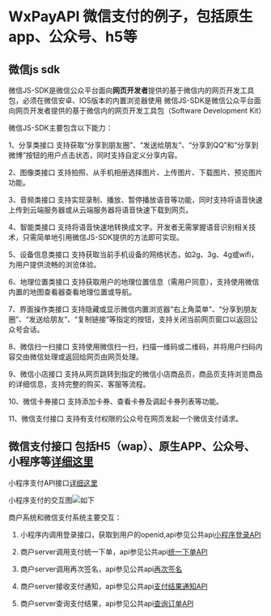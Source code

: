 # WxPayAPI 微信支付的例子，包括原生app、公众号、h5等

## 微信js sdk
   微信JS-SDK是微信公众平台面向**网页开发者**提供的基于微信内的网页开发工具包，必须在微信安卓、IOS版本的内置浏览器使用
   微信JS-SDK是微信公众平台面向网页开发者提供的基于微信内的网页开发工具包（Software Development Kit）
   
微信JS-SDK主要包含以下能力：

1、分享类接口
支持获取“分享到朋友圈”、“发送给朋友”、“分享到QQ”和“分享到微博”按钮的用户点击状态，同时支持自定义分享内容。

2、图像类接口
支持拍照、从手机相册选择图片、上传图片、下载图片、预览图片功能。

3、音频类接口
支持实现录制、播放、暂停播放语音等功能，同时支持将语音快速上传到云端服务器或从云端服务器将语音快速下载到网页。

4、智能类接口
支持将语音快速地转换成文字。开发者无需掌握语音识别相关技术，只需简单地引用微信JS-SDK提供的方法即可实现。

5、设备信息类接口
支持获取当前手机设备的网络状态，如2g、3g、4g或wifi，为用户提供流畅的浏览体验。

6、地理位置类接口
支持获取用户的地理位置信息（需用户同意），支持使用微信内置的地图查看器查看地理位置或导航。

7、界面操作类接口
支持隐藏或显示微信内置浏览器“右上角菜单”、“分享到朋友圈”、“发送给朋友”、“复制链接”等指定的按钮，支持关闭当前网页窗口以返回公众号会话。

8、微信扫一扫接口
支持使用微信扫一扫，扫描一维码或二维码，并将用户扫码内容交由微信处理或返回给网页由网页处理。

9、微信小店接口
支持从网页跳转到指定的微信小店商品页，商品页支持浏览商品的详细信息，支持完整的购买、客服等流程。

10、微信卡券接口
支持添加卡券、查看卡券及调起卡券列表等功能。

11、微信支付接口
支持有支付权限的公众号在网页发起一个微信支付请求。

## 微信支付接口 包括H5（wap）、原生APP、公众号、小程序等[详细这里](https://pay.weixin.qq.com/wiki/doc/api/index.html)

小程序支付API接口[详细这里](https://pay.weixin.qq.com/wiki/doc/api/wxa/wxa_api.php?chapter=9_1)

小程序支付的交互图![如下](https://pay.weixin.qq.com/wiki/doc/api/img/wxa-7-2.jpg)

商户系统和微信支付系统主要交互：

1. 小程序内调用登录接口，获取到用户的openid,api参见公共api[小程序登录API](https://developers.weixin.qq.com/miniprogram/dev/api/open-api/login/wx.login.html)

2. 商户server调用支付统一下单，api参见公共api[统一下单API](https://pay.weixin.qq.com/wiki/doc/api/wxa/wxa_api.php?chapter=9_1&index=1)

3. 商户server调用再次签名，api参见公共api[再次签名](https://pay.weixin.qq.com/wiki/doc/api/wxa/wxa_api.php?chapter=7_7&index=3)

4. 商户server接收支付通知，api参见公共api[支付结果通知API](https://pay.weixin.qq.com/wiki/doc/api/wxa/wxa_api.php?chapter=9_7)

5. 商户server查询支付结果，api参见公共api[查询订单API](https://pay.weixin.qq.com/wiki/doc/api/wxa/wxa_api.php?chapter=9_2)
